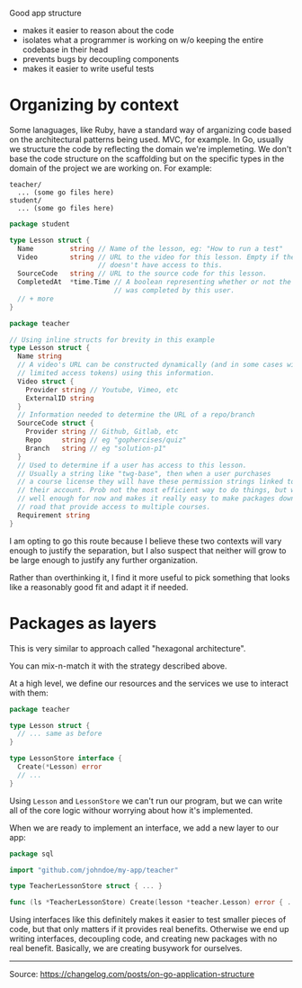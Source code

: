 Good app structure

* makes it easier to reason about the code
* isolates what a programmer is working on w/o keeping the entire codebase in their head
* prevents bugs by decoupling components
* makes it easier to write useful tests

# Organizing by context

Some lanaguages, like Ruby, have a standard way of arganizing code based on the architectural patterns being used. MVC, for example. In Go, usually we structure the code by reflecting the domain we're implemeting. We don't base the code structure on the scaffolding but on the specific types in the domain of the project we are working on. For example:

```
teacher/
  ... (some go files here)
student/
  ... (some go files here)
```

```go
package student

type Lesson struct {
  Name         string // Name of the lesson, eg: "How to run a test"
  Video        string // URL to the video for this lesson. Empty if the user
                      // doesn't have access to this.
  SourceCode   string // URL to the source code for this lesson.
  CompletedAt  *time.Time // A boolean representing whether or not the lesson
                          // was completed by this user.
  // + more
}
```

```go
package teacher

// Using inline structs for brevity in this example
type Lesson struct {
  Name string
  // A video's URL can be constructed dynamically (and in some cases with time
  // limited access tokens) using this information.
  Video struct {
    Provider string // Youtube, Vimeo, etc
    ExternalID string
  }
  // Information needed to determine the URL of a repo/branch
  SourceCode struct {
    Provider string // Github, Gitlab, etc
    Repo     string // eg "gophercises/quiz"
    Branch   string // eg "solution-p1"
  }
  // Used to determine if a user has access to this lesson.
  // Usually a string like "twg-base", then when a user purchases
  // a course license they will have these permission strings linked to
  // their account. Prob not the most efficient way to do things, but works
  // well enough for now and makes it really easy to make packages down the
  // road that provide access to multiple courses.
  Requirement string
}
```

I am opting to go this route because I believe these two contexts will vary enough to justify the separation, but I also suspect that neither will grow to be large enough to justify any further organization.

Rather than overthinking it, I find it more useful to pick something that looks like a reasonably good fit and adapt it if needed.

# Packages as layers

This is very similar to approach called "hexagonal architecture".

You can mix-n-match it with the strategy described above.

At a high level, we define our resources and the services we use to interact with them:

```go
package teacher

type Lesson struct {
  // ... same as before
}

type LessonStore interface {
  Create(*Lesson) error
  // ...
}
```

Using `Lesson` and `LessonStore` we can't run our program, but we can write all of the core logic withour worrying about how it's implemented.

When we are ready to implement an interface, we add a new layer to our app:

```go
package sql

import "github.com/johndoe/my-app/teacher"

type TeacherLessonStore struct { ... }

func (ls *TeacherLessonStore) Create(lesson *teacher.Lesson) error { ... }
```

Using interfaces like this definitely makes it easier to test smaller pieces of code, but that only matters if it provides real benefits. Otherwise we end up writing interfaces, decoupling code, and creating new packages with no real benefit. Basically, we are creating busywork for ourselves.

---

Source: https://changelog.com/posts/on-go-application-structure
